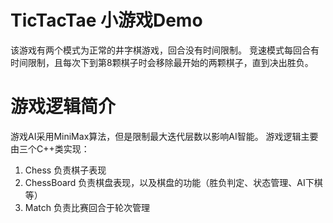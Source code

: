 # TicTacTae 小游戏Demo

该游戏有两个模式为正常的井字棋游戏，回合没有时间限制。
竞速模式每回合有时间限制，且每次下到第8颗棋子时会移除最开始的两颗棋子，直到决出胜负。

# 游戏逻辑简介

游戏AI采用MiniMax算法，但是限制最大迭代层数以影响AI智能。
游戏逻辑主要由三个C++类实现：
1. Chess 负责棋子表现
2. ChessBoard 负责棋盘表现，以及棋盘的功能（胜负判定、状态管理、AI下棋等）
3. Match 负责比赛回合于轮次管理
